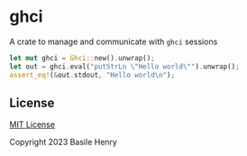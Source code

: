 # ghci

 A crate to manage and communicate with `ghci` sessions

 ```rust
 let mut ghci = Ghci::new().unwrap();
 let out = ghci.eval("putStrLn \"Hello world\"").unwrap();
 assert_eq!(&out.stdout, "Hello world\n");
 ```

## License

[MIT License](./LICENSE)

Copyright 2023 Basile Henry
